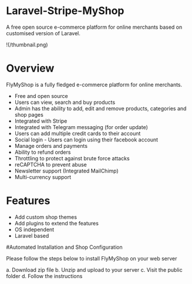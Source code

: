 # Laravel-Stripe-MyShop

A free open source e-commerce platform for online merchants based on customised version of Laravel.

!(/thumbnail.png)

# Overview

FlyMyShop is a fully fledged e-commerce platform for online merchants. 

- Free and open source
- Users can view, search and buy products
- Admin has the ability to add, edit and remove products, categories and shop pages
- Integrated with Stripe
- Integrated with Telegram messaging (for order update)
- Users can add multiple credit cards to their account
- Social login - Users can login using their facebook account
- Manage orders and payments
- Ability to refund orders
- Throttling to protect against brute force attacks
- reCAPTCHA to prevent abuse
- Newsletter support (Integrated MailChimp)
- Multi-currency support

# Features

- Add custom shop themes
- Add plugins to extend the features
- OS independent
- Laravel based

#Automated Installation and Shop Configuration

Please follow the steps below to install FlyMyShop on your web server

a. Download zip file
b. Unzip and upload to your server
c. Visit the public folder
d. Follow the instructions
